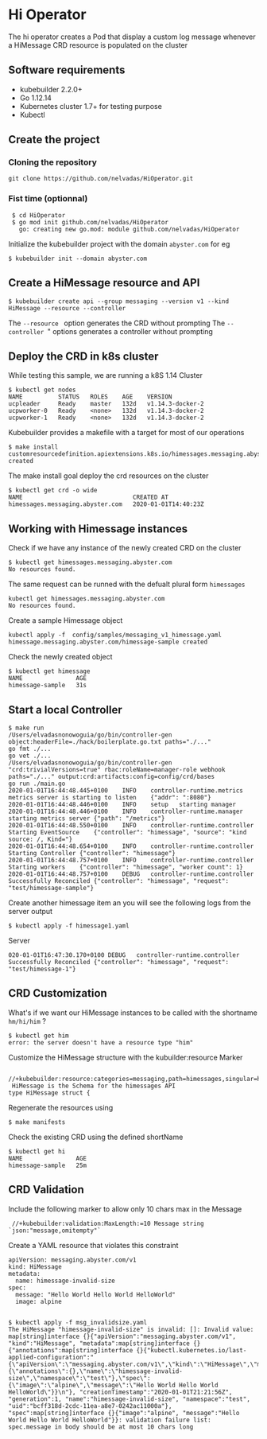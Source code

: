# Hi Operator
The hi operator creates a Pod that display a custom log message
whenever a HiMessage CRD resource is populated  on the cluster

## Software requirements
* kubebuilder 2.2.0+
* Go 1.12.14
* Kubernetes cluster 1.7+ for testing purpose
* Kubectl


## Create the project

### Cloning the repository
```
git clone https://github.com/nelvadas/HiOperator.git
```

### Fist time (optionnal)
 ```
  $ cd HiOperator
  $ go mod init github.com/nelvadas/HiOperator
    go: creating new go.mod: module github.com/nelvadas/HiOperator
```
Initialize the kubebuilder project with the domain `abyster.com` for eg
```
$ kubebuilder init --domain abyster.com
```


## Create a HiMessage resource and API
```
$ kubebuilder create api --group messaging --version v1 --kind HiMessage --resource --controller
```
The `--resource ` option generates the CRD without prompting
The `--controller `" options generates a controller without prompting

## Deploy the CRD in k8s cluster

While testing this sample, we are running a k8S 1.14 Cluster
```
$ kubectl get nodes
NAME          STATUS   ROLES    AGE    VERSION
ucpleader     Ready    master   132d   v1.14.3-docker-2
ucpworker-0   Ready    <none>   132d   v1.14.3-docker-2
ucpworker-1   Ready    <none>   132d   v1.14.3-docker-2
```

Kubebuilder provides a makefile with a target for most of our operations

```
$ make install
customresourcedefinition.apiextensions.k8s.io/himessages.messaging.abyster.com created
```

The make install goal deploy the crd resources on the cluster

```
$ kubectl get crd -o wide
NAME                               CREATED AT
himessages.messaging.abyster.com   2020-01-01T14:40:23Z
```


## Working with Himessage instances

Check if we have any instance of the newly created CRD on the cluster
```
$ kubectl get himessages.messaging.abyster.com
No resources found.
```
The same request can be runned with the defualt plural form `himessages`
```
kubectl get himessages.messaging.abyster.com
No resources found.
```

Create a sample Himessage object
```
kubectl apply -f  config/samples/messaging_v1_himessage.yaml
himessage.messaging.abyster.com/himessage-sample created
```
Check the newly created object
```
$ kubectl get himessage
NAME               AGE
himessage-sample   31s
```

## Start a local Controller
```
$ make run
/Users/elvadasnonowoguia/go/bin/controller-gen object:headerFile=./hack/boilerplate.go.txt paths="./..."
go fmt ./...
go vet ./...
/Users/elvadasnonowoguia/go/bin/controller-gen "crd:trivialVersions=true" rbac:roleName=manager-role webhook paths="./..." output:crd:artifacts:config=config/crd/bases
go run ./main.go
2020-01-01T16:44:48.445+0100	INFO	controller-runtime.metrics	metrics server is starting to listen	{"addr": ":8080"}
2020-01-01T16:44:48.446+0100	INFO	setup	starting manager
2020-01-01T16:44:48.446+0100	INFO	controller-runtime.manager	starting metrics server	{"path": "/metrics"}
2020-01-01T16:44:48.550+0100	INFO	controller-runtime.controller	Starting EventSource	{"controller": "himessage", "source": "kind source: /, Kind="}
2020-01-01T16:44:48.654+0100	INFO	controller-runtime.controller	Starting Controller	{"controller": "himessage"}
2020-01-01T16:44:48.757+0100	INFO	controller-runtime.controller	Starting workers	{"controller": "himessage", "worker count": 1}
2020-01-01T16:44:48.757+0100	DEBUG	controller-runtime.controller	Successfully Reconciled	{"controller": "himessage", "request": "test/himessage-sample"}
```

Create another himessage item an you will see the following logs from the server output
```
$ kubectl apply -f himessage1.yaml
```
Server
```
020-01-01T16:47:30.170+0100	DEBUG	controller-runtime.controller	Successfully Reconciled	{"controller": "himessage", "request": "test/himessage-1"}
```

## CRD Customization

What's if we want our HiMessage instances to be called with the shortname `hm/hi/him` ?
```
$ kubectl get him
error: the server doesn't have a resource type "him"
```

Customize the HiMessage structure with the kubuilder:resource Marker
```
 //+kubebuilder:resource:categories=messaging,path=himessages,singular=himessage,shortName=hi;him;himesg
 HiMessage is the Schema for the himessages API
type HiMessage struct {
```

Regenerate the resources using
```
$ make manifests
```
Check the existing CRD using the defined shortName

```
$ kubectl get hi
NAME               AGE
himessage-sample   25m
```
## CRD Validation

Include the following marker to allow only 10 chars max in the Message
```
 //+kubebuilder:validation:MaxLength:=10 Message string `json:"message,omitempty"`
```
Create a YAML resource that violates this constraint
```
apiVersion: messaging.abyster.com/v1
kind: HiMessage
metadata:
  name: himessage-invalid-size
spec:
  message: "Hello World Hello World HelloWorld"
  image: alpine


$ kubectl apply -f msg_invalidsize.yaml
The HiMessage "himessage-invalid-size" is invalid: []: Invalid value: map[string]interface {}{"apiVersion":"messaging.abyster.com/v1", "kind":"HiMessage", "metadata":map[string]interface {}{"annotations":map[string]interface {}{"kubectl.kubernetes.io/last-applied-configuration":"{\"apiVersion\":\"messaging.abyster.com/v1\",\"kind\":\"HiMessage\",\"metadata\":{\"annotations\":{},\"name\":\"himessage-invalid-size\",\"namespace\":\"test\"},\"spec\":{\"image\":\"alpine\",\"message\":\"Hello World Hello World HelloWorld\"}}\n"}, "creationTimestamp":"2020-01-01T21:21:56Z", "generation":1, "name":"himessage-invalid-size", "namespace":"test", "uid":"bcff318d-2cdc-11ea-a8e7-0242ac11000a"}, "spec":map[string]interface {}{"image":"alpine", "message":"Hello World Hello World HelloWorld"}}: validation failure list:
spec.message in body should be at most 10 chars long
```

